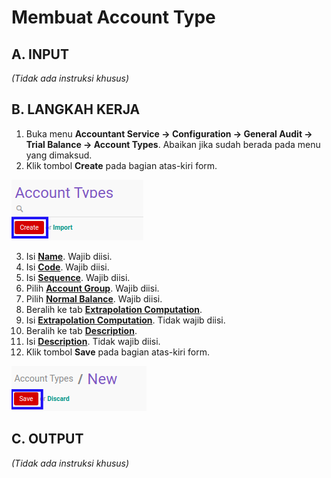 # Membuat Account Type

## A. INPUT

*(Tidak ada instruksi khusus)*

## B. LANGKAH KERJA

1. Buka menu **Accountant Service -> Configuration -> General Audit -> Trial Balance -> Account Types**. Abaikan jika sudah berada pada menu yang dimaksud.
2. Klik tombol **Create** pada bagian atas-kiri form.

![](../../../img/account-type/tombol-create.png)

3. Isi **[Name](./penjelasan.md#field-name)**. Wajib diisi.
4. Isi **[Code](./penjelasan.md#field-code)**. Wajib diisi.
5. Isi **[Sequence](./penjelasan.md#field-sequence)**. Wajib diisi.
6. Pilih **[Account Group](./penjelasan.md#field-account-group)**. Wajib diisi.
7. Pilih **[Normal Balance](./penjelasan.md#field-normal-balance)**. Wajib diisi.
8. Beralih ke tab **[Extrapolation Computation](./penjelasan.md#tab-extrapolation-computation)**.
9. Isi **[Extrapolation Computation](./penjelasan.md#field-extrapolation-computation)**. Tidak wajib diisi.
10. Beralih ke tab **[Description](./penjelasan.md#tab-description)**.
11. Isi **[Description](./penjelasan.md#field-description)**. Tidak wajib diisi.
12. Klik tombol **Save** pada bagian atas-kiri form.

![](../../../img/account-type/tombol-simpan.png)

## C. OUTPUT

*(Tidak ada instruksi khusus)*
